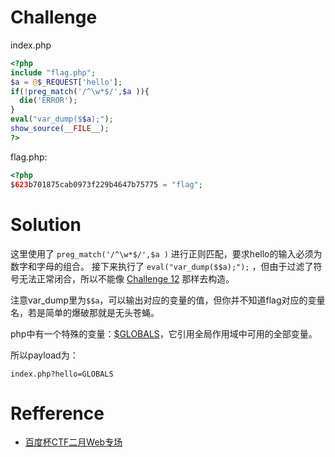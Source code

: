 # Challenge
index.php
```php 
<?php
include "flag.php";
$a = @$_REQUEST['hello'];
if(!preg_match('/^\w*$/',$a )){
  die('ERROR');
}
eval("var_dump($$a);");
show_source(__FILE__);
?>
```

flag.php:
```php
<?php 
$623b701875cab0973f229b4647b75775 = "flag";
```

# Solution
这里使用了 `preg_match('/^\w*$/',$a )` 进行正则匹配，要求hello的输入必须为数字和字母的组合。
接下来执行了 `eval("var_dump($$a);");` ，但由于过滤了符号无法正常闭合，所以不能像 [Challenge 12](https://github.com/CHYbeta/CTF-Web-Challenge/blob/master/php/challenge-12.md) 那样去构造。

注意var_dump里为`$$a`，可以输出对应的变量的值，但你并不知道flag对应的变量名，若是简单的爆破那就是无头苍蝇。 

php中有一个特殊的变量：[$GLOBALS](http://www.php.net/manual/zh/reserved.variables.globals.php)，它引用全局作用域中可用的全部变量。

所以payload为：
```
index.php?hello=GLOBALS
```

# Refference
+ [百度杯CTF二月Web专场](http://www.au1ge.xyz/2017/02/23/%E7%99%BE%E5%BA%A6%E6%9D%AFctf%E4%BA%8C%E6%9C%88web%E4%B8%93%E5%9C%BAwriteup/)